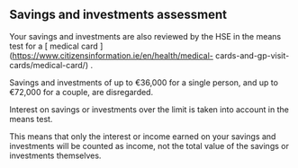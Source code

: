 ##  Savings and investments assessment

Your savings and investments are also reviewed by the HSE in the means test
for a [ medical card ](https://www.citizensinformation.ie/en/health/medical-
cards-and-gp-visit-cards/medical-card/) .

Savings and investments of up to €36,000 for a single person, and up to
€72,000 for a couple, are disregarded.

Interest on savings or investments over the limit is taken into account in the
means test.

This means that only the interest or income earned on your savings and
investments will be counted as income, not the total value of the savings or
investments themselves.
